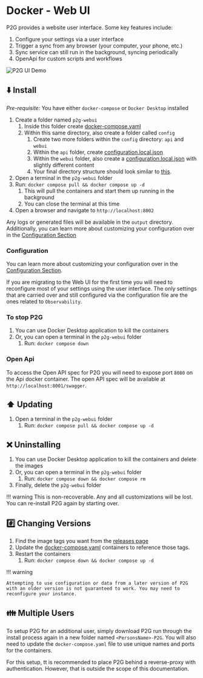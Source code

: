 
# Docker - Web UI

P2G provides a website user interface. Some key features include:

1. Configure your settings via a user interface
1. Trigger a sync from any browser (your computer, your phone, etc.)
1. Sync service can still run in the background, syncing periodically
1. OpenApi for custom scripts and workflows

![P2G UI Demo](../img/p2g_demo.gif "P2G UI Demo")

## ⬇️ Install

*Pre-requisite:* You have either `docker-compose` or `Docker Desktop` installed

1. Create a folder named `p2g-webui`
    1. Inside this folder create [docker-compose.yaml](https://github.com/philosowaffle/peloton-to-garmin/blob/master/docker/webui/docker-compose-ui.yaml)
    1. Within this same directory, also create a folder called `config`
        1. Create two more folders within the `config` directory: `api` and `webui`
        1. Within the `api` folder, create [configuration.local.json](https://github.com/philosowaffle/peloton-to-garmin/blob/master/docker/webui/config/api/configuration.local.json)
        1. Within the `webui` folder, also create a [configuration.local.json](https://github.com/philosowaffle/peloton-to-garmin/blob/master/docker/webui/config/webui/configuration.local.json) with slightly different content
        1. Your final directory structure should look similar to [this](https://github.com/philosowaffle/peloton-to-garmin/blob/master/docker/webui).
1. Open a terminal in the `p2g-webui` folder
1. Run: `docker compose pull && docker compose up -d`
    1. This will pull the containers and start them up running in the background
    1. You can close the terminal at this time
1. Open a browser and navigate to `http://localhost:8002`

Any logs or generated files will be available in the `output` directory.  Additionally, you can learn more about customizing your configuration over in the [Configuration Section](../configuration/index.md)

### Configuration

You can learn more about customizing your configuration over in the [Configuration Section](../configuration/index.md).

If you are migrating to the Web UI for the first time you will need to reconfigure most of your settings using the user interface.  The only settings that are carried over and still configured via the configuration file are the ones related to `Observability`.

### To stop P2G

1. You can use Docker Desktop application to kill the containers
1. Or, you can open a terminal in the `p2g-webui` folder
    1. Run: `docker compose down`

### Open Api

To access the Open API spec  for P2G you will need to expose port `8080` on the Api docker container.  The open API spec will be available at `http://localhost:8001/swagger`.

## ⬆️ Updating

1. Open a terminal in the `p2g-webui` folder
    1. Run: `docker compose pull && docker compose up -d`

## ❌ Uninstalling

1. You can use Docker Desktop application to kill the containers and delete the images
1. Or, you can open a terminal in the `p2g-webui` folder
    1. Run: `docker compose down && docker compose rm`
1. Finally, delete the `p2g-webui` folder

!!! warning
    This is non-recoverable.  Any and all customizations will be lost.  You can re-install P2G again by starting over.

## #️⃣ Changing Versions

1. Find the image tags you want from the [releases page](https://github.com/philosowaffle/peloton-to-garmin/releases)
1. Update the [docker-compose.yaml](https://github.com/philosowaffle/peloton-to-garmin/blob/master/docker/webui/docker-compose-ui.yaml) containers to reference those tags.
1. Restart the containers
    1. Run: `docker compose down && docker compose up -d`

!!! warning

    Attempting to use configuration or data from a later version of P2G with an older version is not guaranteed to work. You may need to reconfigure your instance.

## 👪 Multiple Users

To setup P2G for an additional user, simply download P2G run through the install process again in a new folder named `<PersonsName>-P2G`.  You will also need to update the `docker-compose.yaml` file to use unique names and ports for the containers.

For this setup, tt is recommended to place P2G behind a reverse-proxy with authentication.  However, that is outside the scope of this documentation.
